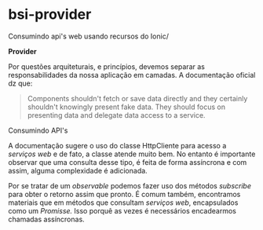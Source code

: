 
# bsi-provider
Consumindo api's web usando recursos do Ionic/

**Provider** 

Por questões arquiteturais, e princípios, devemos separar as responsabilidades da nossa aplicação em camadas. A documentação oficial dz que:

> Components shouldn't fetch or save data directly and they certainly
> shouldn't knowingly present fake data. They should focus on presenting
> data and delegate data access to a service.

Consumindo API's

A documentação sugere o uso do classe HttpCliente para acesso a *serviços web* e de fato, a classe atende muito bem. No entanto é importante observar que uma consulta desse tipo, é feita de forma assíncrona e com assim, alguma complexidade é adicionada. 

Por se tratar de um *observable* podemos fazer uso dos métodos *subscribe* para obter o retorno assim que pronto.
É comum também, encontramos materiais que em métodos que consultam *serviços web*, encapsulados como um *Promisse.* Isso porquê as vezes é necessários encadearmos chamadas assíncronas.

